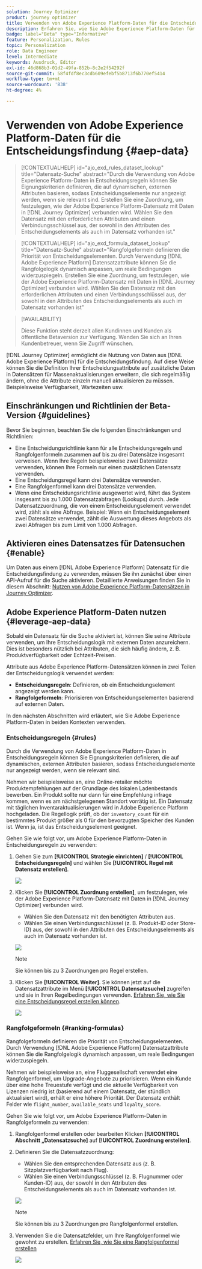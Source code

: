 ```yaml
---
solution: Journey Optimizer
product: journey optimizer
title: Verwenden von Adobe Experience Platform-Daten für die Entscheidungsfindung (Beta)
description: Erfahren Sie, wie Sie Adobe Experience Platform-Daten für die Entscheidungsfindung verwenden.
badge: label="Beta" type="Informative"
feature: Personalization, Rules
topic: Personalization
role: Data Engineer
level: Intermediate
keywords: Ausdruck, Editor
exl-id: 46d868b3-01d2-49fa-852b-8c2e2f54292f
source-git-commit: 58f4fdf8ec3cdb609efebf5b8713f6b770ef5414
workflow-type: tm+mt
source-wordcount: '838'
ht-degree: 4%

---
```


# Verwenden von Adobe Experience Platform-Daten für die Entscheidungsfindung {#aep-data}

>[!CONTEXTUALHELP]
>id="ajo_exd_rules_dataset_lookup"
>title="Datensatz-Suche"
>abstract="Durch die Verwendung von Adobe Experience Platform-Daten in Entscheidungsregeln können Sie Eignungskriterien definieren, die auf dynamischen, externen Attributen basieren, sodass Entscheidungselemente nur angezeigt werden, wenn sie relevant sind. Erstellen Sie eine Zuordnung, um festzulegen, wie der Adobe Experience Platform-Datensatz mit Daten in [!DNL Journey Optimizer] verbunden wird. Wählen Sie den Datensatz mit den erforderlichen Attributen und einen Verbindungsschlüssel aus, der sowohl in den Attributen des Entscheidungselements als auch im Datensatz vorhanden ist."

>[!CONTEXTUALHELP]
>id="ajo_exd_formula_dataset_lookup"
>title="Datensatz-Suche"
>abstract="Rangfolgeformeln definieren die Priorität von Entscheidungselementen. Durch Verwendung [!DNL Adobe Experience Platform] Datensatzattribute können Sie die Rangfolgelogik dynamisch anpassen, um reale Bedingungen widerzuspiegeln. Erstellen Sie eine Zuordnung, um festzulegen, wie der Adobe Experience Platform-Datensatz mit Daten in [!DNL Journey Optimizer] verbunden wird. Wählen Sie den Datensatz mit den erforderlichen Attributen und einen Verbindungsschlüssel aus, der sowohl in den Attributen des Entscheidungselements als auch im Datensatz vorhanden ist"

>[!AVAILABILITY]
>
>Diese Funktion steht derzeit allen Kundinnen und Kunden als öffentliche Betaversion zur Verfügung. Wenden Sie sich an Ihren Kundenbetreuer, wenn Sie Zugriff wünschen.

[!DNL Journey Optimizer] ermöglicht die Nutzung von Daten aus [!DNL Adobe Experience Platform] für die Entscheidungsfindung. Auf diese Weise können Sie die Definition Ihrer Entscheidungsattribute auf zusätzliche Daten in Datensätzen für Massenaktualisierungen erweitern, die sich regelmäßig ändern, ohne die Attribute einzeln manuell aktualisieren zu müssen. Beispielsweise Verfügbarkeit, Wartezeiten usw.

## Einschränkungen und Richtlinien der Beta-Version {#guidelines}

Bevor Sie beginnen, beachten Sie die folgenden Einschränkungen und Richtlinien:

* Eine Entscheidungsrichtlinie kann für alle Entscheidungsregeln und Rangfolgenformeln zusammen auf bis zu drei Datensätze insgesamt verweisen. Wenn Ihre Regeln beispielsweise zwei Datensätze verwenden, können Ihre Formeln nur einen zusätzlichen Datensatz verwenden.
* Eine Entscheidungsregel kann drei Datensätze verwenden.
* Eine Rangfolgenformel kann drei Datensätze verwenden.
* Wenn eine Entscheidungsrichtlinie ausgewertet wird, führt das System insgesamt bis zu 1.000 Datensatzabfragen (Lookups) durch. Jede Datensatzzuordnung, die von einem Entscheidungselement verwendet wird, zählt als eine Abfrage. Beispiel: Wenn ein Entscheidungselement zwei Datensätze verwendet, zählt die Auswertung dieses Angebots als zwei Abfragen bis zum Limit von 1.000 Abfragen.

## Aktivieren eines Datensatzes für Datensuchen {#enable}

Um Daten aus einem [!DNL Adobe Experience Platform] Datensatz für die Entscheidungsfindung zu verwenden, müssen Sie ihn zunächst über einen API-Aufruf für die Suche aktivieren. Detaillierte Anweisungen finden Sie in diesem Abschnitt: [Nutzen von Adobe Experience Platform-Datensätzen in Journey Optimizer](../data/lookup-aep-data.md).

## Adobe Experience Platform-Daten nutzen {#leverage-aep-data}

Sobald ein Datensatz für die Suche aktiviert ist, können Sie seine Attribute verwenden, um Ihre Entscheidungslogik mit externen Daten anzureichern. Dies ist besonders nützlich bei Attributen, die sich häufig ändern, z. B. Produktverfügbarkeit oder Echtzeit-Preisen.

Attribute aus Adobe Experience Platform-Datensätzen können in zwei Teilen der Entscheidungslogik verwendet werden:

* **Entscheidungsregeln**: Definieren, ob ein Entscheidungselement angezeigt werden kann.
* **Rangfolgeformeln**: Priorisieren von Entscheidungselementen basierend auf externen Daten.

In den nächsten Abschnitten wird erläutert, wie Sie Adobe Experience Platform-Daten in beiden Kontexten verwenden.

### Entscheidungsregeln {#rules}

Durch die Verwendung von Adobe Experience Platform-Daten in Entscheidungsregeln können Sie Eignungskriterien definieren, die auf dynamischen, externen Attributen basieren, sodass Entscheidungselemente nur angezeigt werden, wenn sie relevant sind.

Nehmen wir beispielsweise an, eine Online-retailer möchte Produktempfehlungen auf der Grundlage des lokalen Ladenbestands bewerben. Ein Produkt sollte nur dann für eine Empfehlung infrage kommen, wenn es am nächstgelegenen Standort vorrätig ist. Ein Datensatz mit täglichen Inventaraktualisierungen wird in Adobe Experience Platform hochgeladen. Die Regellogik prüft, ob der `inventory_count` für ein bestimmtes Produkt größer als 0 für den bevorzugten Speicher des Kunden ist. Wenn ja, ist das Entscheidungselement geeignet.

Gehen Sie wie folgt vor, um Adobe Experience Platform-Daten in Entscheidungsregeln zu verwenden:

1. Gehen Sie zum **[!UICONTROL Strategie einrichten]** / **[!UICONTROL Entscheidungsregeln]** und wählen Sie **[!UICONTROL Regel mit Datensatz erstellen]**.

   ![](assets/exd-lookup-rule.png)

1. Klicken Sie **[!UICONTROL Zuordnung erstellen]**, um festzulegen, wie der Adobe Experience Platform-Datensatz mit Daten in [!DNL Journey Optimizer] verbunden wird.

   * Wählen Sie den Datensatz mit den benötigten Attributen aus.
   * Wählen Sie einen Verbindungsschlüssel (z. B. Produkt-ID oder Store-ID) aus, der sowohl in den Attributen des Entscheidungselements als auch im Datensatz vorhanden ist.

   ![](assets/exd-lookup-mapping.png)

   >[!NOTE]
   >
   >Sie können bis zu 3 Zuordnungen pro Regel erstellen.

1. Klicken Sie **[!UICONTROL Weiter]**. Sie können jetzt auf die Datensatzattribute im Menü **[!UICONTROL Datensatzsuche]** zugreifen und sie in Ihren Regelbedingungen verwenden. [Erfahren Sie, wie Sie eine Entscheidungsregel erstellen können](../experience-decisioning/rules.md#create).

   ![](assets/exd-lookup-menu.png)

### Rangfolgeformeln {#ranking-formulas}

Rangfolgeformeln definieren die Priorität von Entscheidungselementen. Durch Verwendung [!DNL Adobe Experience Platform] Datensatzattribute können Sie die Rangfolgelogik dynamisch anpassen, um reale Bedingungen widerzuspiegeln.

Nehmen wir beispielsweise an, eine Fluggesellschaft verwendet eine Rangfolgenformel, um Upgrade-Angebote zu priorisieren. Wenn ein Kunde über eine hohe Treuestufe verfügt und die aktuelle Verfügbarkeit von Lizenzen niedrig ist (basierend auf einem Datensatz, der stündlich aktualisiert wird), erhält er eine höhere Priorität. Der Datensatz enthält Felder wie `flight_number`, `available_seats` und `loyalty_score`.

Gehen Sie wie folgt vor, um Adobe Experience Platform-Daten in Rangfolgeformeln zu verwenden:

1. Rangfolgenformel erstellen oder bearbeiten Klicken **[!UICONTROL Abschnitt „Datensatzsuche]** auf **[!UICONTROL Zuordnung erstellen]**.

1. Definieren Sie die Datensatzzuordnung:

   * Wählen Sie den entsprechenden Datensatz aus (z. B. Sitzplatzverfügbarkeit nach Flug).
   * Wählen Sie einen Verbindungsschlüssel (z. B. Flugnummer oder Kunden-ID) aus, der sowohl in den Attributen des Entscheidungselements als auch im Datensatz vorhanden ist.

   ![](assets/exd-lookup-formula-mapping.png)

   >[!NOTE]
   >
   >Sie können bis zu 3 Zuordnungen pro Rangfolgenformel erstellen.

1. Verwenden Sie die Datensatzfelder, um Ihre Rangfolgenformel wie gewohnt zu erstellen. [Erfahren Sie, wie Sie eine Rangfolgenformel erstellen](ranking/ranking-formulas.md#create-ranking-formula)

   ![](assets/exd-lookup-formula-criteria.png)
